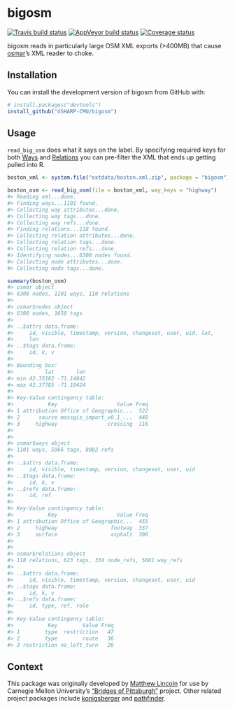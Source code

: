 
<!-- README.md is generated from README.Rmd. Please edit that file -->

# bigosm

[![Travis build
status](https://travis-ci.org/dSHARP-CMU/bigosm.svg?branch=master)](https://travis-ci.org/dSHARP-CMU/bigosm)
[![AppVeyor build
status](https://ci.appveyor.com/api/projects/status/github/dSHARP-CMU/bigosm?branch=master&svg=true)](https://ci.appveyor.com/project/dSHARP-CMU/bigosm)
[![Coverage
status](https://codecov.io/gh/dSHARP-CMU/bigosm/branch/master/graph/badge.svg)](https://codecov.io/github/c/bigosm?branch=master)

bigosm reads in particularly large OSM XML exports (\>400MB) that cause
[osmar](https://cran.r-project.org/package=osmar)’s XML reader to choke.

## Installation

You can install the development version of bigosm from GitHub with:

``` r
# install.packages("devtools")
install_github("dSHARP-CMU/bigosm")
```

## Usage

`read_big_osm` does what it says on the label. By specifying required
keys for both [Ways](https://wiki.openstreetmap.org/wiki/Way) and
[Relations](https://wiki.openstreetmap.org/wiki/Relation) you can
pre-filter the XML that ends up getting pulled into R.

``` r
boston_xml <- system.file("extdata/boston.xml.zip", package = "bigosm")

boston_osm <- read_big_osm(file = boston_xml, way_keys = "highway")
#> Reading xml...done.
#> Finding ways...1101 found.
#> Collecting way attributes...done.
#> Collecting way tags...done.
#> Collecting way refs...done.
#> Finding relations...118 found.
#> Collecting relation attributes...done.
#> Collecting relation tags...done.
#> Collecting relation refs...done.
#> Identifying nodes...6308 nodes found.
#> Collecting node attributes...done.
#> Collecting node tags...done.

summary(boston_osm)
#> osmar object
#> 6308 nodes, 1101 ways, 118 relations 
#> 
#> osmar$nodes object
#> 6308 nodes, 1650 tags 
#> 
#> ..$attrs data.frame: 
#>     id, visible, timestamp, version, changeset, user, uid, lat,
#>     lon 
#> ..$tags data.frame: 
#>     id, k, v 
#>  
#> Bounding box:
#>          lat       lon
#> min 42.35182 -71.14842
#> max 42.37785 -71.10424
#> 
#> Key-Value contingency table:
#>           Key                   Value Freq
#> 1 attribution Office of Geographic...  522
#> 2      source massgis_import_v0.1_...  448
#> 3     highway                crossing  116
#> 
#> 
#> osmar$ways object
#> 1101 ways, 5966 tags, 8082 refs 
#> 
#> ..$attrs data.frame: 
#>     id, visible, timestamp, version, changeset, user, uid 
#> ..$tags data.frame: 
#>     id, k, v 
#> ..$refs data.frame: 
#>     id, ref 
#>  
#> Key-Value contingency table:
#>           Key                   Value Freq
#> 1 attribution Office of Geographic...  455
#> 2     highway                 footway  337
#> 3     surface                 asphalt  306
#> 
#> 
#> osmar$relations object
#> 118 relations, 623 tags, 334 node_refs, 5661 way_refs 
#> 
#> ..$attrs data.frame: 
#>     id, visible, timestamp, version, changeset, user, uid 
#> ..$tags data.frame: 
#>     id, k, v 
#> ..$refs data.frame: 
#>     id, type, ref, role 
#>  
#> Key-Value contingency table:
#>           Key        Value Freq
#> 1        type  restriction   47
#> 2        type        route   36
#> 3 restriction no_left_turn   26
```

## Context

This package was originally developed by [Matthew
Lincoln](https:://github.com/mdlincoln) for use by Carnegie Mellon
University’s [“Bridges of Pittsburgh”](http://bridgesofpittsburgh.net/)
project. Other related project packages include
[konigsberger](https://github.com/dSHARP-CMU/konigsbergr) and
[pathfinder](https://github.com/dSHARP-CMU/pathfinder/).
